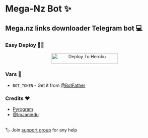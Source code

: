 # Mega-Nz Bot ✨

## Mega.nz links downloader Telegram bot 💻

### Easy Deploy 🏃‍♂

<p align="center"><a href="https://heroku.com/deploy"> <img src="https://img.shields.io/badge/Deploy%20To%20Heroku-blueviolet?style=for-the-badge&logo=heroku" width="210" height="34.45" alt="Deploy To Heroku"/></a></p>

### Vars 📙

- `BOT_TOKEN` - Get it from [@BotFather](https://t.me/BotFather)

### Credits ❤

- [Pyrogram](https://github.com/pyrogram)
- [@ImJanindu](https://github.com/imjanindu)

<br>🏷 Join [support group](https://t.me/InfinityBots_Support) for any help
